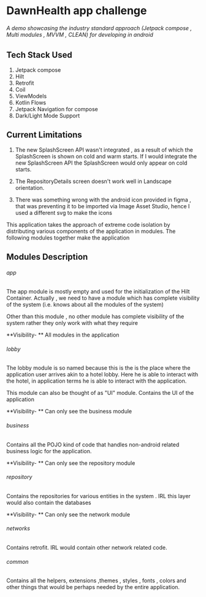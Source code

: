 # DawnHealth app challenge

###### A demo showcasing the industry standard approach (Jetpack compose , Multi modules , MVVM , CLEAN) for developing in android

## Tech Stack Used

1. Jetpack compose
2. Hilt
3. Retrofit
4. Coil
5. ViewModels
6. Kotlin Flows
7. Jetpack Navigation for compose
8. Dark/Light Mode Support

## Current Limitations

1. The new SplashScreen API wasn't integrated , as a result of which the SplashScreen is shown on
   cold and warm starts. If I would integrate the new SplashScreen API the SplashScreen would only
   appear on cold starts.

2. The RepositoryDetails screen doesn't work well in Landscape orientation.

3. There was something wrong with the android icon provided in figma , that was preventing it to be
   imported via Image Asset Studio, hence I used a different svg to make the icons

This application takes the approach of extreme code isolation by distributing various components of
the application in modules. The following modules together make the application

## Modules Description


###### app

The app module is mostly empty and used for the initialization of the Hilt Container.
Actually , we need to have a module which has complete visibility of the system (i.e. knows about all the modules of the system)

Other than this module , no other module has complete visibility of the system rather they only work with what they require

**Visibility- **
All modules in the application



###### lobby
The lobby module is so named because this is the is the place where the application user arrives akin to a hotel lobby.
Here he is able to interact with the hotel, in application terms he is able to interact with the application.

This module can also be thought of as "UI" module. Contains the UI of the application

**Visibility- **
Can only see the business module


###### business

Contains all the POJO kind of code that handles non-android related business logic for the application.

**Visibility- **
Can only see the repository module


###### repository

Contains the repositories for various entities in the system . IRL this layer would also contain the databases

**Visibility- ** 
Can only see the network  module

###### networks
Contains retrofit. IRL would contain other network related code.

###### common
Contains all the helpers, extensions ,themes , styles , fonts , colors and other things that would be perhaps needed by the entire application. 













